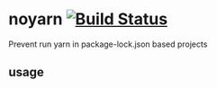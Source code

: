 # noyarn [![Build Status](https://travis-ci.org/a-x-/noyarn.svg?branch=master)](https://travis-ci.org/a-x-/noyarn)

Prevent run yarn in package-lock.json based projects

## usage


